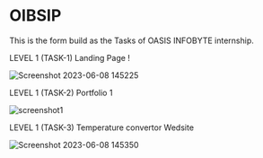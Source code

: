 # OIBSIP
This is the form build as the Tasks of  OASIS INFOBYTE  internship.

LEVEL 1 (TASK-1) Landing Page !

![Screenshot 2023-06-08 145225](https://github.com/Vfgghg/OIBSIP/assets/99242312/3dd5d3cd-2f8b-447c-8694-01732b3e481e)


LEVEL 1 (TASK-2) Portfolio 1

![screenshot1](https://github.com/Vfgghg/OIBSIP/assets/99242312/0888b86d-459c-4e41-9286-8da95842cf00)

LEVEL 1 (TASK-3) Temperature convertor Wedsite 

![Screenshot 2023-06-08 145350](https://github.com/Vfgghg/OIBSIP/assets/99242312/1bbf1418-cfcc-4082-a20f-f1cc8d30e535)







